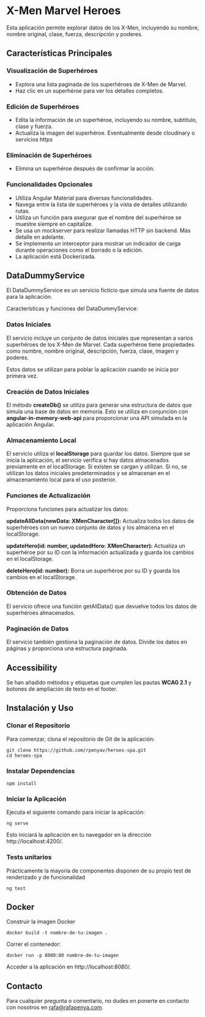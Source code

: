 # X-Men Marvel Heroes

Esta aplicación permite explorar datos de los X-Men, incluyendo su nombre, nombre original, clase, fuerza, descripción y poderes. 


## Características Principales

### Visualización de Superhéroes
- Explora una lista paginada de los superhéroes de X-Men de Marvel.
- Haz clic en un superhéroe para ver los detalles completos.

### Edición de Superhéroes
- Edita la información de un superhéroe, incluyendo su nombre, subtitulo, clase y fuerza.
- Actualiza la imagen del superhéroe. Eventualmente desde cloudinary o servicios https

### Eliminación de Superhéroes
- Elimina un superhéroe después de confirmar la acción.

### Funcionalidades Opcionales
- Utiliza Angular Material para diversas funcionalidades.
- Navega entre la lista de superhéroes y la vista de detalles utilizando rutas.
- Utiliza un función para asegurar que el nombre del superhéroe se muestre siempre en capitalize.
- Se usa un mockserver para realizar llamadas HTTP sin backend. Más detalle en adelante.
- Se implementa un interceptor para mostrar un indicador de carga durante operaciones como el borrado o la edición.
- La aplicación está Dockerizada.


## DataDummyService

El DataDummyService es un servicio ficticio que simula una fuente de datos para la aplicación. 

Características y funciones del DataDummyService:

### Datos Iniciales
El servicio incluye un conjunto de datos iniciales que representan a varios superhéroes de los X-Men de Marvel. 
Cada superhéroe tiene propiedades como nombre, nombre original, descripción, fuerza, clase, imagen y poderes. 

Estos datos se utilizan para poblar la aplicación cuando se inicia por primera vez.

### Creación de Datos Iniciales

El método **createDb()** se utiliza para generar una estructura de datos que simula una base de datos en memoria. Esto se utiliza en conjunción con **angular-in-memory-web-api** para proporcionar una API simulada en la aplicación Angular.

### Almacenamiento Local

El servicio utiliza el **localStorage** para guardar los datos.
Siempre que se inicia la aplicación, el servicio verifica si hay datos almacenados previamente en el localStorage. 
Si existen se cargan y utilizan. 
Si no, se utilizan los datos iniciales predeterminados y se almacenan en el almacenamiento local para el uso posterior.

### Funciones de Actualización

Proporciona funciones para actualizar los datos: 

**updateAllData(newData: XMenCharacter[]):** Actualiza todos los datos de superhéroes con un nuevo conjunto de datos y los almacena en el localStorage.

**updateHero(id: number, updatedHero: XMenCharacter):** Actualiza un superhéroe por su ID con la información actualizada y guarda los cambios en el localStorage.

**deleteHero(id: number):** Borra un superhéroe por su ID y guarda los cambios en el localStorage.

### Obtención de Datos

El servicio ofrece una función getAllData() que devuelve todos los datos de superhéroes almacenados.

### Paginación de Datos
El servicio también gestiona la paginación de datos. 
Divide los datos en páginas y proporciona una estructura paginada.


## Accessibility

Se han añadido métodos y etiquetas que cumplen las pautas **WCAG 2.1** y botones de ampliación de texto en el footer.

## Instalación y Uso

### Clonar el Repositorio
Para comenzar, clona el repositorio de Git de la aplicación:

```
git clone https://github.com/rpenyav/heroes-spa.git
cd heroes-spa
```

### Instalar Dependencias

```
npm install
```
### Iniciar la Aplicación

Ejecuta el siguiente comando para iniciar la aplicación:

```
ng serve
```

Esto iniciará la aplicación en tu navegador en la dirección http://localhost:4200/.


### Tests unitarios

Prácticamente la mayoría de componentes disponen de su propio test de renderizado y de funcionalidad

```
ng test
```

## Docker

Construir la imagen Docker

```
docker build -t nombre-de-tu-imagen .
```


Correr el contenedor: 

```
docker run -p 8080:80 nombre-de-tu-imagen
```

Acceder a la aplicación en http://localhost:8080/.



## Contacto
Para cualquier pregunta o comentario, no dudes en ponerte en contacto con nosotros en [rafa@rafapenya.com](mailto:rafa@rafapenya.com).

